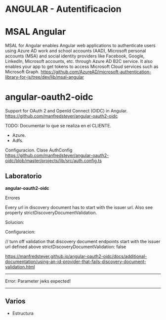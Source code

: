 # ANGULAR  - Autentificacion


# MSAL Angular


MSAL for Angular enables Angular web applications to authenticate users using Azure AD work and school accounts (AAD), Microsoft personal accounts (MSA) and social identity providers like Facebook, Google, LinkedIn, Microsoft accounts, etc. through Azure AD B2C service. It also enables your app to get tokens to access Microsoft Cloud services such as Microsoft Graph.
https://github.com/AzureAD/microsoft-authentication-library-for-js/tree/dev/lib/msal-angular




# angular-oauth2-oidc

Support for OAuth 2 and OpenId Connect (OIDC) in Angular.  
https://github.com/manfredsteyer/angular-oauth2-oidc


TODO: Documentar lo que se realiza en el CLIENTE.
- Azure.
- Adfs.

Configuracion. Clase AuthConfig
https://github.com/manfredsteyer/angular-oauth2-oidc/blob/master/projects/lib/src/auth.config.ts


## Laboratorio


**angular-oauth2-oidc**

Errores

Every url in discovery document has to start with the issuer url. Also see property strictDiscoveryDocumentValidation.

Solucion:

Configuracion:

// turn off validation that discovery document endpoints start with the issuer url defined above
strictDiscoveryDocumentValidation: false

https://manfredsteyer.github.io/angular-oauth2-oidc/docs/additional-documentation/using-an-id-provider-that-fails-discovery-document-validation.html


------------------------
Error:
Parameter jwks expected!




------------------


## Varios

- Estructura 
 
